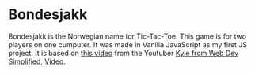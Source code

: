 # Bondesjakk

Bondesjakk is the Norwegian name for Tic-Tac-Toe.
This game is for two players on one cumputer.
It was made in Vanilla JavaScript as my first JS project.
It is based on [this video](https://youtu.be/Y-GkMjUZsmM) from the Youtuber [Kyle from Web Dev Simplified](https://www.youtube.com/channel/UCFbNIlppjAuEX4znoulh0Cw), [Video](https://youtu.be/Y-GkMjUZsmM).
